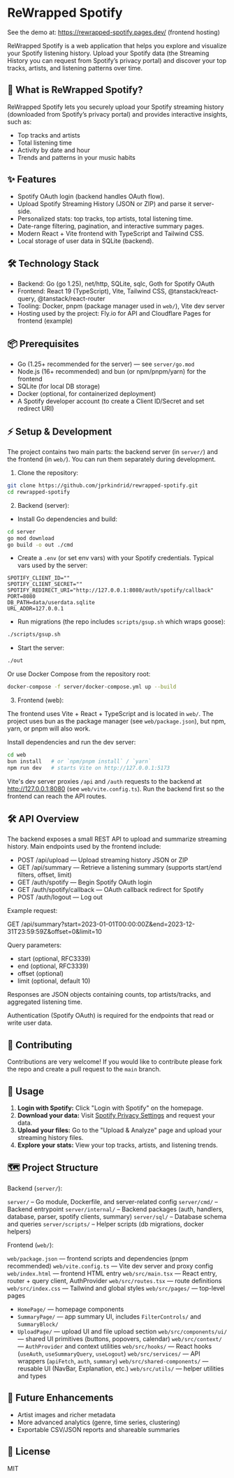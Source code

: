 # ReWrapped Spotify

See the demo at: https://rewrapped-spotify.pages.dev/ (frontend hosting)

ReWrapped Spotify is a web application that helps you explore and visualize your Spotify listening history. Upload your Spotify data (the Streaming History you can request from Spotify’s privacy portal) and discover your top tracks, artists, and listening patterns over time.

## 🚀 What is ReWrapped Spotify?

ReWrapped Spotify lets you securely upload your Spotify streaming history (downloaded from Spotify’s privacy portal) and provides interactive insights, such as:

- Top tracks and artists
- Total listening time
- Activity by date and hour
- Trends and patterns in your music habits

## ✨ Features

- Spotify OAuth login (backend handles OAuth flow).
- Upload Spotify Streaming History (JSON or ZIP) and parse it server-side.
- Personalized stats: top tracks, top artists, total listening time.
- Date-range filtering, pagination, and interactive summary pages.
- Modern React + Vite frontend with TypeScript and Tailwind CSS.
- Local storage of user data in SQLite (backend).

## 🛠️ Technology Stack

- Backend: Go (go 1.25), net/http, SQLite, sqlc, Goth for Spotify OAuth
- Frontend: React 19 (TypeScript), Vite, Tailwind CSS, @tanstack/react-query, @tanstack/react-router
- Tooling: Docker, pnpm (package manager used in `web/`), Vite dev server
- Hosting used by the project: Fly.io for API and Cloudflare Pages for frontend (example)

## 📦 Prerequisites

- Go (1.25+ recommended for the server) — see `server/go.mod`
- Node.js (16+ recommended) and bun (or npm/pnpm/yarn) for the frontend
- SQLite (for local DB storage)
- Docker (optional, for containerized deployment)
- A Spotify developer account (to create a Client ID/Secret and set redirect URI)

## ⚡ Setup & Development

The project contains two main parts: the backend server (in `server/`) and the frontend (in `web/`). You can run them separately during development.

1. Clone the repository:

```bash
git clone https://github.com/jprkindrid/rewrapped-spotify.git
cd rewrapped-spotify
```

2. Backend (server):

- Install Go dependencies and build:

```bash
cd server
go mod download
go build -o out ./cmd
```

- Create a `.env` (or set env vars) with your Spotify credentials. Typical vars used by the server:

```text
SPOTIFY_CLIENT_ID=""
SPOTIFY_CLIENT_SECRET=""
SPOTIFY_REDIRECT_URI="http://127.0.0.1:8080/auth/spotify/callback"
PORT=8080
DB_PATH=data/userdata.sqlite
URL_ADDR=127.0.0.1
```

- Run migrations (the repo includes `scripts/gsup.sh` which wraps goose):

```bash
./scripts/gsup.sh
```

- Start the server:

```bash
./out
```

Or use Docker Compose from the repository root:

```bash
docker-compose -f server/docker-compose.yml up --build
```

3. Frontend (web):

The frontend uses Vite + React + TypeScript and is located in `web/`. The project uses bun as the package manager (see `web/package.json`), but npm, yarn, or pnpm will also work.

Install dependencies and run the dev server:

```bash
cd web
bun install   # or `npm/pnpm install` / `yarn`
npm run dev   # starts Vite on http://127.0.0.1:5173
```

Vite's dev server proxies `/api` and `/auth` requests to the backend at http://127.0.0.1:8080 (see `web/vite.config.ts`). Run the backend first so the frontend can reach the API routes.

## 🛠️ API Overview

The backend exposes a small REST API to upload and summarize streaming history. Main endpoints used by the frontend include:

- POST /api/upload — Upload streaming history JSON or ZIP
- GET /api/summary — Retrieve a listening summary (supports start/end filters, offset, limit)
- GET /auth/spotify — Begin Spotify OAuth login
- GET /auth/spotify/callback — OAuth callback redirect for Spotify
- POST /auth/logout — Log out

Example request:

GET /api/summary?start=2023-01-01T00:00:00Z&end=2023-12-31T23:59:59Z&offset=0&limit=10

Query parameters:
- start (optional, RFC3339)
- end (optional, RFC3339)
- offset (optional)
- limit (optional, default 10)

Responses are JSON objects containing counts, top artists/tracks, and aggregated listening time.

Authentication (Spotify OAuth) is required for the endpoints that read or write user data.

## 🤝 Contributing

Contributions are very welcome! 
If you would like to contribute please fork the repo and create a pull request to the `main` branch.

## 📝 Usage

1. **Login with Spotify:** Click "Login with Spotify" on the homepage.
2. **Download your data:** Visit [Spotify Privacy Settings](https://www.spotify.com/account/privacy/) and request your data.
3. **Upload your files:** Go to the "Upload & Analyze" page and upload your streaming history files.
4. **Explore your stats:** View your top tracks, artists, and listening trends.

## 🗺️ Project Structure

Backend (`server/`):

`server/` – Go module, Dockerfile, and server-related config
`server/cmd/` – Backend entrypoint
`server/internal/` – Backend packages (auth, handlers, database, parser, spotify clients, summary)
`server/sql/` – Database schema and queries
`server/scripts/` – Helper scripts (db migrations, docker helpers)

Frontend (`web/`):

`web/package.json` — frontend scripts and dependencies (pnpm recommended)
`web/vite.config.ts` — Vite dev server and proxy config
`web/index.html` — frontend HTML entry
`web/src/main.tsx` — React entry, router + query client, AuthProvider
`web/src/routes.tsx` — route definitions
`web/src/index.css` — Tailwind and global styles
`web/src/pages/` — top-level pages
  - `HomePage/` — homepage components
  - `SummaryPage/` — app summary UI, includes `FilterControls/` and `SummaryBlock/`
  - `UploadPage/` — upload UI and file upload section
`web/src/components/ui/` — shared UI primitives (buttons, popovers, calendar)
`web/src/context/` — `AuthProvider` and context utilities
`web/src/hooks/` — React hooks (`useAuth`, `useSummaryQuery`, `useLogout`)
`web/src/services/` — API wrappers (`apiFetch`, `auth`, `summary`)
`web/src/shared-components/` — reusable UI (NavBar, Explanation, etc.)
`web/src/utils/` — helper utilities and types

## 🚧 Future Enhancements

- Artist images and richer metadata
- More advanced analytics (genre, time series, clustering)
- Exportable CSV/JSON reports and shareable summaries

## 📄 License

MIT
